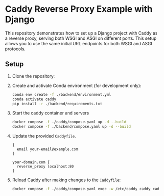 # Caddy Reverse Proxy Example with Django

This repository demonstrates how to set up a Django project with Caddy as a reverse proxy, serving both WSGI and ASGI on different ports. This setup allows you to use the same initial URL endpoints for both WSGI and ASGI protocols.

## Setup

1. Clone the repository:
2. Create and activate Conda environment (for development only):

    ```bash
    conda env create -f ./backend/environment.yml
    conda activate caddy
    pip install -r ./backend/requirements.txt
    ```

3. Start the caddy container and servers

    ```bash
    docker compose -f ./caddy/compose.yaml up -d --build
    docker compose -f ./backend/compose.yaml up -d --build
    ```

4. Update the provided `Caddyfile`.

    ```text
    {
      email your-email@example.com
    }

    your-domain.com {
      reverse_proxy localhost:80
    }
    ```

5. Reload Caddy after making changes to the `Caddyfile`:

    ```bash
    docker compose -f ./caddy/compose.yaml exec -w /etc/caddy caddy caddy reload
    ```
